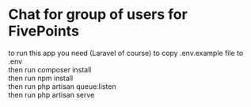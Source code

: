 # Chat for group of users for FivePoints

to run this app you need (Laravel of course) to copy .env.example file to .env      
then run composer install   
then run npm install          
then run php artisan queue:listen         
then run php artisan serve          